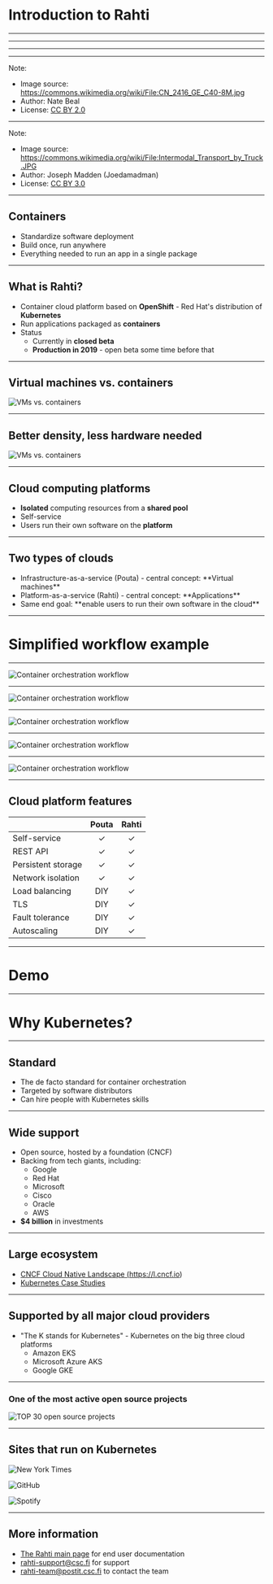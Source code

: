 # Introduction to Rahti

<!-- .slide: data-background="img/topic_background.png" -->

---

<!-- .slide: data-background="img/old-time-cargo.jpg" -->

---

<!-- .slide: data-background="img/old-time-cargo-2.jpg" -->

---

<!-- .slide: data-background="img/modern-cargo.jpg" -->

---

<!-- .slide: data-background="img/train-cargo.jpg" -->

Note:

* Image source: https://commons.wikimedia.org/wiki/File:CN_2416_GE_C40-8M.jpg
* Author: Nate Beal
* License: [CC BY 2.0](https://creativecommons.org/licenses/by/2.0/deed.en)

---

<!-- .slide: data-background="img/truck-cargo.jpg" -->

Note:

* Image source: https://commons.wikimedia.org/wiki/File:Intermodal_Transport_by_Truck.JPG
* Author: Joseph Madden (Joedamadman)
* License: [CC BY 3.0](https://creativecommons.org/licenses/by/3.0/deed.en)

---

## Containers

* Standardize software deployment
* Build once, run anywhere
* Everything needed to run an app in a single package

---

## What is Rahti?

* Container cloud platform based on **OpenShift** - Red Hat's distribution of **Kubernetes**
* Run applications packaged as **containers**
* Status
  * Currently in **closed beta**
  * **Production in 2019** - open beta some time before that

---

## Virtual machines vs. containers

![VMs vs. containers](img/vm_vs_container.png)

---

## Better density, less hardware needed

![VMs vs. containers](img/vm_container_density.png)

---

## Cloud computing platforms

* **Isolated** computing resources from a **shared pool**
* Self-service
* Users run their own software on the **platform**

---

## Two types of clouds

* <!-- .element: class="fragment" data-fragment-index="0" --> Infrastructure-as-a-service (Pouta) - central concept: **Virtual machines**
* <!-- .element: class="fragment" data-fragment-index="1" --> Platform-as-a-service (Rahti) - central concept: **Applications**
* <!-- .element: class="fragment" data-fragment-index="2" --> Same end goal: **enable users to run their own software in the cloud**

---

# Simplified workflow example

<!-- .slide: data-background="img/topic_background.png" -->

---

<!-- .slide: data-transition="none" -->
![Container orchestration workflow](img/container_orchestration_stage0.png)

---

<!-- .slide: data-transition="none" -->
![Container orchestration workflow](img/container_orchestration_stage1.png)

---

<!-- .slide: data-transition="none" -->
![Container orchestration workflow](img/container_orchestration_stage2.png)

---

<!-- .slide: data-transition="none" -->
![Container orchestration workflow](img/container_orchestration_stage3.png)

---

<!-- .slide: data-transition="none" -->
![Container orchestration workflow](img/container_orchestration_stage4.png)

---

## Cloud platform features

|                    | Pouta | Rahti |
|--------------------|:-----:|:-----:|
| Self-service       | ✓     | ✓     |
| REST API           | ✓     | ✓     |
| Persistent storage | ✓     | ✓     |
| Network isolation  | ✓     | ✓     |
| Load balancing     | DIY   | ✓     |
| TLS                | DIY   | ✓     |
| Fault tolerance    | DIY   | ✓     |
| Autoscaling        | DIY   | ✓     |

---

# Demo

<!-- .slide: data-background="img/topic_background.png" -->

---

# Why Kubernetes?

<!-- .slide: data-background="img/topic_background.png" -->

---

## Standard

* The de facto standard for container orchestration
* Targeted by software distributors
* Can hire people with Kubernetes skills

---

## Wide support

* Open source, hosted by a foundation (CNCF)
* Backing from tech giants, including:
   * Google
   * Red Hat
   * Microsoft
   * Cisco
   * Oracle
   * AWS
* **$4 billion** in investments

---

## Large ecosystem

* <a href="http://l.cncf.io" data-preview-link>CNCF Cloud Native Landscape (https://l.cncf.io)</a>
* <a href="https://kubernetes.io/case-studies/" data-preview-link>Kubernetes Case Studies</a>
---

## Supported by all major cloud providers

* "The K stands for Kubernetes" - Kubernetes on the big three cloud platforms
  * Amazon EKS
  * Microsoft Azure AKS
  * Google GKE

---

### One of the most active open source projects

![TOP 30 open source projects](img/top30-opensource-projects.png)

---

## Sites that run on Kubernetes

![New York Times](img/ny_times_logo.png)

![GitHub](img/github_logo.png)

![Spotify](img/spotify_logo.png)

---

## More information

* [The Rahti main page](https://rahti.csc.fi/) for end user documentation
* [rahti-support@csc.fi](mailto:rahti-support@csc.fi) for support
* [rahti-team@postit.csc.fi](mailto:rahti-team@postit.csc.fi) to contact the team
